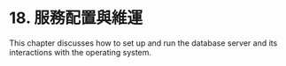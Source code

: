 # 18. 服務配置與維運

This chapter discusses how to set up and run the database server and its interactions with the operating system.

